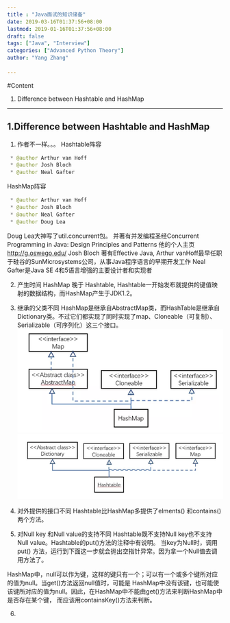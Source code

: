 ```yaml
---
title : "Java面试的知识储备"
date: 2019-03-16T01:37:56+08:00
lastmod: 2019-01-16T01:37:56+08:00
draft: false
tags: ["Java", "Interview"]
categories: ["Advanced Python Theory"]
author: "Yang Zhang"

---
```

#Content
1. Difference between Hashtable and HashMap




---------------------------------------------------
## 1.Difference between Hashtable and HashMap
1. 作者不一样。。。
Hashtable阵容
```Java
 * @author Arthur van Hoff
 * @author Josh Bloch
 * @author Neal Gafter
```
HashMap阵容
```Java
 * @author Arthur van Hoff
 * @author Josh Bloch
 * @author Neal Gafter
 * @author Doug Lea
```
Doug Lea大神写了util.concurrent包。 并著有并发编程圣经Concurrent Programming in Java: Design Principles and Patterns 他的个人主页 http://g.oswego.edu/
Josh Bloch 著有Effective Java, Arthur vanHoff最早任职于硅谷的SunMicrosystems公司，从事Java程序语言的早期开发工作
Neal Gafter是Java SE 4和5语言增强的主要设计者和实现者

2. 产生时间
HashMap 晚于 Hashtable, Hashtable一开始发布就提供的键值映射的数据结构，而HashMap产生于JDK1.2。

3. 继承的父类不同
HashMap是继承自AbstractMap类，而HashTable是继承自Dictionary类。不过它们都实现了同时实现了map、Cloneable（可复制）、Serializable（可序列化）这三个接口。
![HashMap](hashmap.png)
![Hashtable](hashtable.png)

4. 对外提供的接口不同
Hashtable比HashMap多提供了elments() 和contains() 两个方法。

5. 对Null key 和Null value的支持不同
Hashtable既不支持Null key也不支持Null value。Hashtable的put()方法的注释中有说明。 当key为Null时，调用put() 方法，运行到下面这一步就会抛出空指针异常。因为拿一个Null值去调用方法了。

HashMap中，null可以作为键，这样的键只有一个；可以有一个或多个键所对应的值为null。当get()方法返回null值时，可能是 HashMap中没有该键，也可能使该键所对应的值为null。因此，在HashMap中不能由get()方法来判断HashMap中是否存在某个键， 而应该用containsKey()方法来判断。

6. 